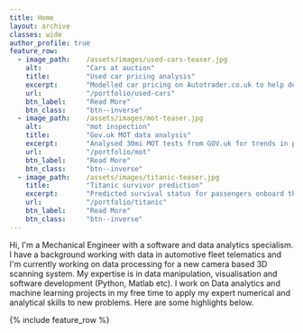 ```yaml
---
title: Home
layout: archive
classes: wide
author_profile: true
feature_row:
  - image_path:    /assets/images/used-cars-teaser.jpg
    alt:           "Cars at auction"
    title:         "Used car pricing analysis"
    excerpt:       "Modelled car pricing on Autotrader.co.uk to help decide on a selling price for my own Audi A6. `BeautifulSoup4`,`Pandas`,`Seaborn`,`Scikit-Learn`"
    url:           "/portfolio/used-cars"
    btn_label:     "Read More"
    btn_class:     "btn--inverse"
  - image_path:    /assets/images/mot-teaser.jpg
    alt:           "mot inspection"
    title:         "Gov.uk MOT data analysis"
    excerpt:       "Analysed 30mi MOT tests from GOV.uk for trends in pass/fail rates. `SQLite`,`Pandas`,`Seaborn`,`Scikit-Learn`"
    url:           "/portfolio/mot"
    btn_label:     "Read More"
    btn_class:     "btn--inverse"
  - image_path:    /assets/images/titanic-teaser.jpg
    title:         "Titanic survivor prediction"
    excerpt:       "Predicted survival status for passengers onboard the Titanic cruise ship. `Pandas`,`Seaborn`,`Scikit-Learn`"
    url:           "/portfolio/titanic"
    btn_label:     "Read More"
    btn_class:     "btn--inverse"
---
```


Hi, I'm a Mechanical Engineer with a software and data analytics specialism.  I have a background working with data in automotive fleet telematics and I'm currently working on data processing for a new camera based 3D scanning system.  My expertise is in data manipulation, visualisation and software development (Python, Matlab etc).  I work on Data analytics and machine learning projects in my free time to apply my expert numerical and analytical skills to new problems.  Here are some highlights below.

{% include feature_row %} 



<!--
## Project summary
#
|Project name|Links|
|------------|-----|
|MOT data analysis|([More detail](#mot-data-analysis)) / ([Link to repo](https://github.com/adin786/mot-data))|
|Used car pricing analysis|([More detail](#used-car-pricing-analysis)) / ([Link to repo](https://github.com/adin786/autotrader-analysis))
|Titanic survivor prediction|([More detail](#titanic-survivor-prediction)) / ([Link to repo](https://github.com/adin786/ad-titanic))|
|DIC strain mapping|([More detail](#dic-strain-mapping-data-processing)) / (private repo)|
#
#
### MOT data analysis 
<img src="https://github.com/adin786/adin786/raw/main/images/mot-2.jpg" height=50><img src="https://github.com/adin786/mot-data/raw/main/images/testmileage_histplot.png" height=50><img src="https://github.com/adin786/mot-data/raw/main/images/pairplot_bymake.png" height=50>
#
Analysing 30 million MOT test records from GOV.uk, trying to extract some insights and pick out trends about failure rates.  Tools I'm using: 
- SQLite and Pandas for ETL, loading and sorting large dataset
- Seaborn and Matplotlib for data visualisation and exploration
- Scikit-learn for model training, classification
- Libraries: SQLite, Pandas, Seaborn, Scikit-Learn
#
### Used car pricing analysis
<img src="https://github.com/adin786/adin786/raw/main/images/used_cars2.jpg" height=50><img src="https://github.com/adin786/autotrader-analysis/raw/main/images/modelrev.png" height=50><img src="https://github.com/adin786/autotrader-analysis/raw/main/images/svr.png" height=50>
#
Modelled car pricing on Autotrader.co.uk to help decide on a selling price for my own Audi A6.
- Wrote a webscraper to extract 1000+ adverts
- Analysed trends and extracted 11 features about the cars from each advert
- Tuned a Support Vector Regression model which achieved r^2 of 0.97 and MAE of £961
- Most important features were `age` and `mileage`
- libraries: BeautifulSoup4, Pandas, Seaborn, Scikit-Learn
#
### Titanic survivor prediction
<img src="https://github.com/adin786/adin786/raw/main/images/Titanic2.jpg" height=50 alt="abc"><img src="https://github.com/adin786/ad-titanic/raw/main/images/titanic_ticketfreq_vs_survived.png" height=50><img src="https://github.com/adin786/ad-titanic/raw/main/images/titanic_deck_vs_survived.png" height=50><img src="https://github.com/adin786/ad-titanic/raw/main/images/titanic_logreg2_charts.png" height=50>
#
Predicted survival status for passengers onboard the Titanic cruise ship.  Dataset from www.kaggle.com
- Pandas and Seaborn for exploratory analysis
- Engineered features from text data like title and deck number. Engineered numerical features like family_size, ticket_frequency
- Trained, tuned and compared classifier models based on Logistic Regression, Decision Tree, and Random Forest
- Best model gave cross validation accuracy of 0.83 and AUC of 0.88.
- Libraries: Pandas, Seaborn, Scikit-Learn
#
### DIC strain mapping data processing
Commercial project. I've written a toolkit of python scripts and modules to take multi-million row point-cloud data files, aligns them all to a global coordinate system and exports the data into formatted csv files for a commercial client.  The data comes from a DIC (digital image correlation) image based inspection system for measuring mechanical behaviour of deforming structures in large scale bending tests.  Inluded creating a GUI for data filtering and extraction
#
### Other software projects in MatLab and Python
- Matlab GUI tool for data processing, visualisation and automation of Automotive ECU tuning
#
#
### I'm currently learning ...
Data science, python, SQL, machine learning models, data transformation, mining and visualisation
#
## How to reach me:
[Github](https://github.com/adin786/)   /   [Linkedin](https://www.linkedin.com/in/azam-din/)   /   [Kaggle](https://www.kaggle.com/azamdin)
-->
